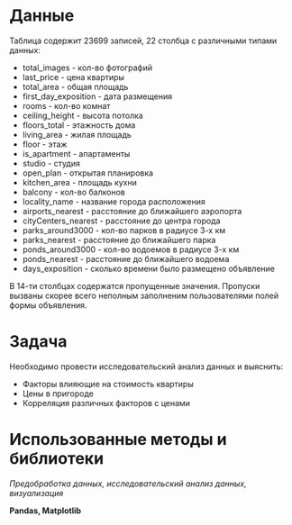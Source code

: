 # Данные
Таблица содержит 23699 записей, 22 столбца с различными типами данных:
- total_images - кол-во фотографий
- last_price - цена квартиры
- total_area - общая площадь
- first_day_exposition - дата размещения
- rooms - кол-во комнат
- ceiling_height - высота потолка
- floors_total - этажность дома
- living_area - жилая площадь
- floor - этаж
- is_apartment - апартаменты 
- studio - студия
- open_plan - открытая планировка
- kitchen_area - площадь кухни
- balcony - кол-во балконов
- locality_name - название города расположения
- airports_nearest - расстояние до ближайшего аэропорта
- cityCenters_nearest - расстояние до центра города
- parks_around3000 - кол-во парков в радиусе 3-х км
- parks_nearest - расстояние до ближайшего парка
- ponds_around3000 - кол-во водоемов в радиусе 3-х км
- ponds_nearest - расстояние до ближайшего водоема
- days_exposition - сколько времени было размещено объявление

В 14-ти столбцах содержатся пропущенные значения. Пропуски вызваны скорее всего неполным заполненим пользователями полей формы объявления.


# Задача
Необходимо провести исследовательский анализ данных и выяснить:
- Факторы влияющие на стоимость квартиры
- Цены в пригороде
- Корреляция различных факторов с ценами

# Использованные методы и библиотеки
*Предобработка данных, исследовательский анализ данных, визуализация*

**Pandas, Matplotlib**
